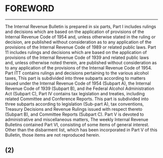 # FOREWORD

---

The Internal Revenue Bulletin is prepared in six parts, Part I includes rulings and decisions which are based on the application of provisions of the Internal Revenue Code of 1954 and, unless otherwise stated in the ruling or decision, are published without consideration as to any application of the provisions of the Internal Revenue Code of 1989 or related public laws. Part 11 includes rulings and decisions which are based on the application of provisions of the Internal Revenue Code of 1939 and related public laws and, unless otherwise noted therein, are published without consideration as to any application of the provisions of the Internal Revenue Code of 1954. Part ITT contains rulings and decisions pertaining to the various alcohol taxes, This part is subdivided into three subparts according to matters issued under the Internal Revenue Code of 1954 (Subpart A), the Internal Revenue Code of 1939 (Subpart B), and ihe Federal Alcohol Administration Act (Subpart C), Part IV contains tax legislation and treaties, including related Committee and Conference Reports. This part is subdivided into three subparts according to legislation (Sub-part A), tax conventions, Treasury Decisions and Revenue Rulings issued with respect thereto (Subpart B), and Committee Reports (Subpart C). Part V is devoted to administrative and miscellaneous matters, The weekly Internal Revenue Bulletins contained Part VI, consisting of some items of general interest. Other than the disbarment list, which has been incorporated in Part V of this Bulletin, those items are not reproduced herein.

## (2)